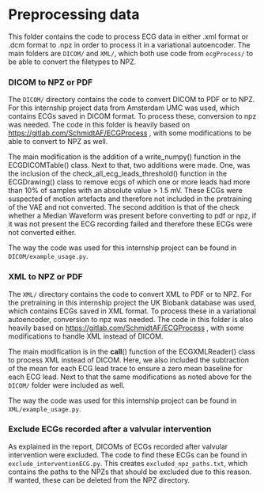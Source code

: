 # Preprocessing data

This folder contains the code to process ECG data in either .xml format or .dcm format to .npz in order to process it in a variational autoencoder. The main folders are `DICOM/` and `XML/`, which both use code from `ecgProcess/` to be able to convert the filetypes to NPZ.

### DICOM to NPZ or PDF
The `DICOM/` directory contains the code to convert DICOM to PDF or to NPZ. For this internship project data from Amsterdam UMC was used, which contains ECGs saved in DICOM format. To process these, conversion to npz was needed. The code in this folder is heavily based on https://gitlab.com/SchmidtAF/ECGProcess , with some modifications to be able to convert to NPZ as well. 

The main modification is the addition of a write_numpy() function in the ECGDICOMTable() class. Next to that, two additions were made. One, was the inclusion of the check_all_ecg_leads_threshold() function in the ECGDrawing() class to remove ecgs of which one or more leads had more than 10% of samples with an absolute value > 1.5 mV. These ECGs were suspected of motion artefacts and therefore not included in the pretraining of the VAE and not converted. The second addition is that of the check whether a Median Waveform was present before converting to pdf or npz, if it was not present the ECG recording failed and therefore these ECGs were not converted either.

The way the code was used for this internship project can be found in `DICOM/example_usage.py`.

### XML to NPZ or PDF
The `XML/` directory contains the code to convert XML to PDF or to NPZ. For the pretraining in this internship project the UK Biobank database was used, which contains ECGs saved in XML format. To process these in a variational autoencoder, conversion to npz was needed. The code in this folder is also heavily based on https://gitlab.com/SchmidtAF/ECGProcess , with some modifications to handle XML instead of DICOM.

The main modification is in the __call__() function of the ECGXMLReader() class to process XML instead of DICOM. Here, we also included the subtraction of the mean for each ECG lead trace to ensure a zero mean baseline for each ECG lead. Next to that the same modifications as noted above for the `DICOM/` folder were included as well.

The way the code was used for this internship project can be found in `XML/example_usage.py`.

### Exclude ECGs recorded after a valvular intervention
As explained in the report, DICOMs of ECGs recorded after valvular intervention were excluded. The code to find these ECGs can be found in `exclude_interventionECG.py`. This creates `excluded_npz_paths.txt`, which contains the paths to the NPZs that should be excluded due to this reason. If wanted, these can be deleted from the NPZ directory.